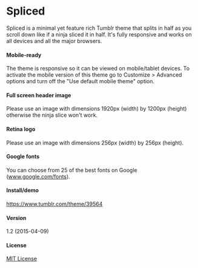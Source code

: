 # Spliced

Spliced is a minimal yet feature rich Tumblr theme that splits in half as you scroll down like if a ninja sliced it in half. It's fully responsive and works on all devices and all the major browsers.

#### Mobile-ready

The theme is responsive so it can be viewed on mobile/tablet devices. To activate the mobile version of this theme go to Customize > Advanced options and turn off the "Use default mobile theme" option.

#### Full screen header image

Please use an image with dimensions 1920px (width) by 1200px (height) otherwise the ninja slice won't work.

#### Retina logo

Please use an image with dimensions 256px (width) by 256px (height).

#### Google fonts

You can choose from 25 of the best fonts on Google (www.google.com/fonts).

#### Install/demo

https://www.tumblr.com/theme/39564

#### Version

1.2 (2015-04-09)

#### License

[MIT License](http://opensource.org/licenses/MIT)
